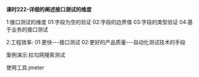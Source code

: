 **课时222-详细的阐述接口测试的维度**



1:接口测试的维度
   01:字段为空的验证
   02:字段的边界值
   03:字段的类型验证
   04:基于业务的接口测试

2:工程效率:
   01:更快---接口测试
   02:更好的产品质量---自动化测试技术的手段


案例演示:拉勾网搜索测试

使用工具:jmeter


